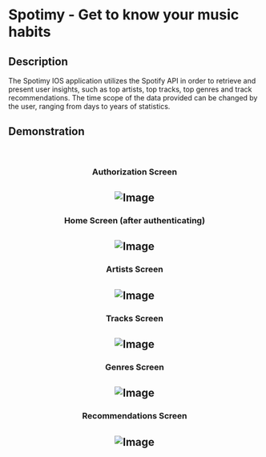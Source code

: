 # Spotimy - Get to know your music habits

## Description
The Spotimy IOS application utilizes the Spotify API in order to retrieve and present user insights, such as top artists, top tracks, top genres
and track recommendations. The time scope of the data provided can be changed by the user, ranging from days to years of statistics.

## Demonstration
<br>

<h3 align="center">Authorization Screen<h2>
<p align="center">
  <img src="https://github.com/ShibireX/spotimy/assets/116658084/a759c1f1-5189-4537-a989-4fd29bc4ee72" alt="Image" />
</p>

<h3 align="center">Home Screen (after authenticating)<h2>
<p align="center">
  <img src="https://github.com/ShibireX/spotimy/assets/116658084/17c6c63b-367f-4556-8541-4fd8d83cb1d7" alt="Image" />
</p>

<h3 align="center">Artists Screen<h2>
<p align="center">
  <img src="https://github.com/ShibireX/spotimy/assets/116658084/5119d203-69ad-4d4b-ab3b-e0b78c596c37" alt="Image" />
</p>

<h3 align="center">Tracks Screen<h2>
<p align="center">
  <img src="https://github.com/ShibireX/spotimy/assets/116658084/3cea06c7-f5f7-4026-a597-997cef846d50" alt="Image" />
</p>

<h3 align="center">Genres Screen<h2>
<p align="center">
  <img src="https://github.com/ShibireX/spotimy/assets/116658084/ec43a28c-33ba-482c-bd24-736378d8b1d0" alt="Image" />
</p>

<h3 align="center">Recommendations Screen<h2>
<p align="center">
  <img src="https://github.com/ShibireX/spotimy/assets/116658084/5a2d8169-ae5a-4c4b-9359-0641d35c9b5b" alt="Image" />
</p>






